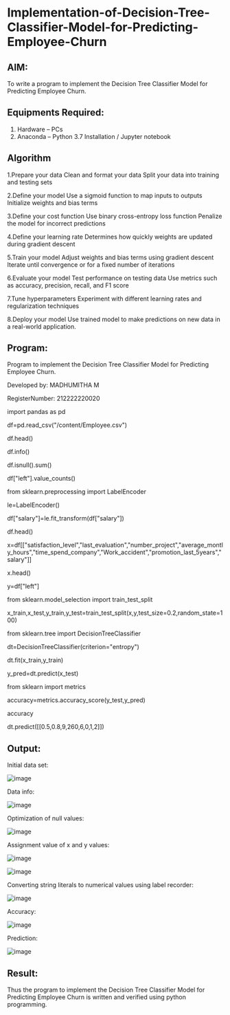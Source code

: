 # Implementation-of-Decision-Tree-Classifier-Model-for-Predicting-Employee-Churn

## AIM:
To write a program to implement the Decision Tree Classifier Model for Predicting Employee Churn.

## Equipments Required:
1. Hardware – PCs
2. Anaconda – Python 3.7 Installation / Jupyter notebook

## Algorithm

1.Prepare your data Clean and format your data Split your data into training and testing sets

2.Define your model Use a sigmoid function to map inputs to outputs Initialize weights and bias terms

3.Define your cost function Use binary cross-entropy loss function Penalize the model for incorrect predictions

4.Define your learning rate Determines how quickly weights are updated during gradient descent

5.Train your model Adjust weights and bias terms using gradient descent Iterate until convergence or for a fixed number of iterations

6.Evaluate your model Test performance on testing data Use metrics such as accuracy, precision, recall, and F1 score

7.Tune hyperparameters Experiment with different learning rates and regularization techniques

8.Deploy your model Use trained model to make predictions on new data in a real-world application.

## Program:

Program to implement the Decision Tree Classifier Model for Predicting Employee Churn.

Developed by: MADHUMITHA M

RegisterNumber: 212222220020

import pandas as pd

df=pd.read_csv("/content/Employee.csv")

df.head()

df.info()

df.isnull().sum()

df["left"].value_counts()

from sklearn.preprocessing import LabelEncoder

le=LabelEncoder()

df["salary"]=le.fit_transform(df["salary"])

df.head()

x=df[["satisfaction_level","last_evaluation","number_project","average_montly_hours","time_spend_company","Work_accident","promotion_last_5years","salary"]]

x.head()

y=df["left"]

from sklearn.model_selection import train_test_split

x_train,x_test,y_train,y_test=train_test_split(x,y,test_size=0.2,random_state=100)

from sklearn.tree import DecisionTreeClassifier

dt=DecisionTreeClassifier(criterion="entropy")

dt.fit(x_train,y_train)

y_pred=dt.predict(x_test)

from sklearn import metrics

accuracy=metrics.accuracy_score(y_test,y_pred)

accuracy

dt.predict([[0.5,0.8,9,260,6,0,1,2]])

## Output:
Initial data set:

![image](https://github.com/Madhumithamahendran/Implementation-of-Decision-Tree-Classifier-Model-for-Predicting-Employee-Churn/assets/119394403/aa28e68f-3b3a-43e4-a6b3-76686e76f6b4)

Data info:

![image](https://github.com/Madhumithamahendran/Implementation-of-Decision-Tree-Classifier-Model-for-Predicting-Employee-Churn/assets/119394403/9922d4a0-9867-4569-8adb-0eb7a06b0527)

Optimization of null values:

![image](https://github.com/Madhumithamahendran/Implementation-of-Decision-Tree-Classifier-Model-for-Predicting-Employee-Churn/assets/119394403/8f3a797f-fd4b-4461-9168-7476c2a601eb)

Assignment value of x and y values:

![image](https://github.com/Madhumithamahendran/Implementation-of-Decision-Tree-Classifier-Model-for-Predicting-Employee-Churn/assets/119394403/d656f49e-cc57-4ab0-9cbd-5fdf27181b40)

![image](https://github.com/Madhumithamahendran/Implementation-of-Decision-Tree-Classifier-Model-for-Predicting-Employee-Churn/assets/119394403/c937543c-a661-46fe-baa2-2ea68e2da5cf)

Converting string literals to numerical values using label recorder:

![image](https://github.com/Madhumithamahendran/Implementation-of-Decision-Tree-Classifier-Model-for-Predicting-Employee-Churn/assets/119394403/6b73ce9a-118d-407c-b07e-cdc469ca1bc1)

Accuracy:

![image](https://github.com/Madhumithamahendran/Implementation-of-Decision-Tree-Classifier-Model-for-Predicting-Employee-Churn/assets/119394403/cbb6a3c3-0930-4724-89f3-ab570386040c)

Prediction:

![image](https://github.com/Madhumithamahendran/Implementation-of-Decision-Tree-Classifier-Model-for-Predicting-Employee-Churn/assets/119394403/385201c7-f391-49bb-b803-829d324829c9)

## Result:
Thus the program to implement the  Decision Tree Classifier Model for Predicting Employee Churn is written and verified using python programming.
